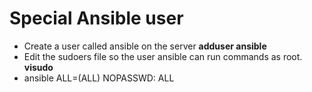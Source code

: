 # Special Ansible user


* Create a user called ansible on the server **adduser ansible**
* Edit the sudoers file so the user ansible can run commands as root. **visudo**
* ansible ALL=(ALL)   NOPASSWD: ALL




